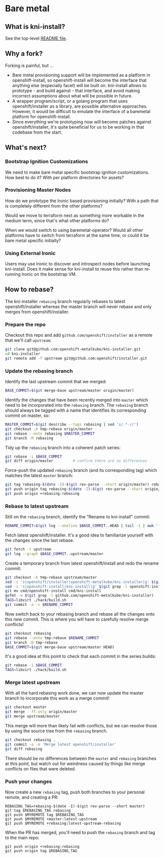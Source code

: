 # Bare metal

## What is kni-install?

See the top-level [README file](../../README.md).

## Why a fork?

Forking is painful, but ...

- Bare metal provisioning support will be implemented as a platform in
  openshift-install, so openshift-install will become the interface
  that anything else (especially facet) will be built on. kni-install
  allows to prototype - and build against - that interface, and avoid
  making incorrect assumptions about what will be possible in future.
- A wrapper program/script, or a golang program that uses
  openshift/installer as a library, are possible alternative
  approaches. However, it would be difficult to emulate the interface
  of a baremetal platform for openshift-install.
- Since everything we're prototyping now will become patches against
  openshift/installer, it's quite beneficial for us to be working in
  that codebase from the start.

## What's next?

### Bootstrap Ignition Customizations

We need to make bare metal specific bootstrap ignition customizations.
How best to do it? With per platform directories for assets?

### Provisioning Master Nodes

How do we prototype the Ironic based provisioning initially? With a
path that is completely different from the other platforms?

Would we move to terraform next as something more workable in the
medium term, since that's what other platforms do?

When we would switch to using baremetal-operator? Would all other
platforms have to switch from terraform at the same time, or could it
be bare metal specific initially?

### Using External Ironic

Users may use Ironic to discover and introspect nodes before launching
kni-install. Does it make sense for kni-install to reuse this rather
than re-running Ironic on the bootstrap VM.

## How to rebase?

The kni-installer `rebasing` branch regularly rebases to latest
openshift/installer whereas the master branch will never rebase and
only merges from openshift/installer.

### Prepare the repo

Checkout this repo and add `github.com/openshift/installer` as a
remote that we'll call `upstream`:

```sh
git clone git@github.com:openshift-metalkube/kni-installer.git
cd kni-installer
git remote add -f upstream git@github.com:openshift/installer.git
```

### Update the rebasing branch

Identify the last upstream commit that we merged:

```sh
BASE_COMMIT=$(git merge-base upstream/master origin/master)
```

Identify the changes that have been recently merged into `master`
which need to be incorporated into the `rebasing` branch. The
`rebasing` branch should always be tagged with a name that identifies
its corresponding commit on master, so:

```sh
MASTER_COMMIT=$(git describe --tags rebasing | sed 's/.*-//')
git checkout -b tmp-rebase origin/master
git rebase --onto rebasing $MASTER_COMMIT
git branch -M rebasing
```

Tidy up the `rebasing` branch into a coherent patch series:

```sh
git rebase -i $BASE_COMMIT
git diff origin/master         # confirm there are no differences
```

Force-push the updated `rebasing` branch (and its corresponding tag)
which matches the latest `master` branch:

```sh
git tag rebasing-$(date -I)-$(git rev-parse --short origin/master) rebasing
git push origin tag rebasing-$(date -I)-$(git rev-parse --short origin/master)
git push origin +rebasing:rebasing
```

### Rebase to latest upstream

Still on the `rebasing` branch, identify the "Rename to kni-install"
commit:

```sh
RENAME_COMMIT=$(git log --oneline $BASE_COMMIT..HEAD | tail -1 | awk '{print $1}')
```

Fetch latest openshift/installer. It's a good idea to familiarize
yourself with the changes since the last rebase.

```sh
git fetch -t upstream
git log --graph $BASE_COMMIT..upstream/master
```

Create a temporary branch from latest openshift/install and redo the
rename commit:

```sh
git checkout -b tmp-rebase upstream/master
sed -i 's|openshift/installer|openshift-metalkube/kni-installer|g' $(git grep -l openshift/installer | grep '\(cmd\|build.sh\|pkg\|assets_generate.go\)')
sed -i 's|openshift-install|kni-install|g' $(git grep -l openshift-install | grep '\(cmd\|build.sh\|pkg\)')
git mv cmd/openshift-install cmd/kni-install
gofmt -w $(git grep -l github.com/openshift-metalkube/kni-installer)
TAGS=libvirt ./hack/build.sh
git commit -a -c $RENAME_COMMIT
```

Now switch back to your rebasing branch and rebase all the changes
onto this new commit. This is where you will have to carefully resolve
merge conflicts!

```sh
git checkout rebasing
git rebase --onto tmp-rebase $RENAME_COMMIT
git branch -D tmp-rebase
BASE_COMMIT=$(git merge-base upstream/master HEAD)
```

It's a good idea at this point to check that each commit in the series
builds:

```sh
git rebase -i $BASE_COMMIT
TAGS=libvirt ./hack/build.sh
```

### Merge latest upstream

With all the hard rebasing work done, we can now update the master
branch to incorporate this work as a merge commit!

```sh
git checkout master
git merge --ff-only origin/master
git merge upstream/master
```

This merge will more than likely fail with conflicts, but we can
resolve those by using the source tree from the `rebasing` branch.

```sh
git checkout rebasing .
git commit -a -m 'Merge latest openshift/installer'
git diff rebasing
```

There should be no differences between the `master` and `rebasing`
branches at this point, but watch out for weirdness caused by things
like merge conflicts on files that were deleted.

### Push your changes

Now create a new `rebasing` tag, push both branches to your personal
remote, and creating a PR:

```
REBASING_TAG=rebasing-$(date -I)-$(git rev-parse --short master)
git tag $REBASING_TAG rebasing
git push $MYREMOTE tag $REBASING_TAG
git push $MYREMOTE +master:latest-upstream
git push $MYREMOTE +rebasing:latest-upstream-rebasing
```

When the PR has merged, you'll need to push the `rebasing` branch and
tag to the main repo:

```
git push origin +rebasing:rebasing
git push origin tag $REBASING_TAG
```
